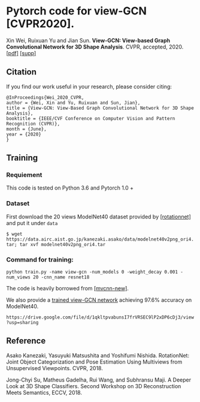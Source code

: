 # Pytorch code for view-GCN [CVPR2020].

Xin Wei, Ruixuan Yu and Jian Sun. **View-GCN: View-based Graph Convolutional Network for 3D Shape Analysis**. CVPR, accepted, 2020. [[pdf]](http://openaccess.thecvf.com/content_CVPR_2020/papers/Wei_View-GCN_View-Based_Graph_Convolutional_Network_for_3D_Shape_Analysis_CVPR_2020_paper.pdf) [[supp]](http://openaccess.thecvf.com/content_CVPR_2020/supplemental/Wei_View-GCN_View-Based_Graph_CVPR_2020_supplemental.pdf)

## Citation
If you find our work useful in your research, please consider citing:
```
@InProceedings{Wei_2020_CVPR,
author = {Wei, Xin and Yu, Ruixuan and Sun, Jian},
title = {View-GCN: View-Based Graph Convolutional Network for 3D Shape Analysis},
booktitle = {IEEE/CVF Conference on Computer Vision and Pattern Recognition (CVPR)},
month = {June},
year = {2020}
}
```

## Training

### Requiement

This code is tested on Python 3.6 and Pytorch 1.0 + 

### Dataset

First download the 20 views ModelNet40 dataset provided by [[rotationnet]](https://github.com/kanezaki/pytorch-rotationnet) and put it under `data`

`$ wget https://data.airc.aist.go.jp/kanezaki.asako/data/modelnet40v2png_ori4.tar; tar xvf modelnet40v2png_ori4.tar`

### Command for training:

`python train.py -name view-gcn -num_models 0 -weight_decay 0.001 -num_views 20 -cnn_name resnet18`

The code is heavily borrowed from [[mvcnn-new]](https://github.com/jongchyisu/mvcnn_pytorch).

We also provide a [trained view-GCN network](https://drive.google.com/file/d/1qkltpvabunsI7frVRSEC9lP2xDP6cDj3/view?usp=sharing) achieving 97.6% accuracy on ModelNet40.

`https://drive.google.com/file/d/1qkltpvabunsI7frVRSEC9lP2xDP6cDj3/view?usp=sharing`

## Reference
Asako Kanezaki, Yasuyuki Matsushita and Yoshifumi Nishida. RotationNet: Joint Object Categorization and Pose Estimation Using Multiviews from Unsupervised Viewpoints. CVPR, 2018.

Jong-Chyi Su, Matheus Gadelha, Rui Wang, and Subhransu Maji. A Deeper Look at 3D Shape Classifiers. Second Workshop on 3D Reconstruction Meets Semantics, ECCV, 2018.

